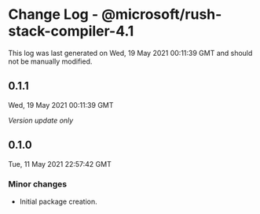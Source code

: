 # Change Log - @microsoft/rush-stack-compiler-4.1

This log was last generated on Wed, 19 May 2021 00:11:39 GMT and should not be manually modified.

## 0.1.1
Wed, 19 May 2021 00:11:39 GMT

_Version update only_

## 0.1.0
Tue, 11 May 2021 22:57:42 GMT

### Minor changes

- Initial package creation.

